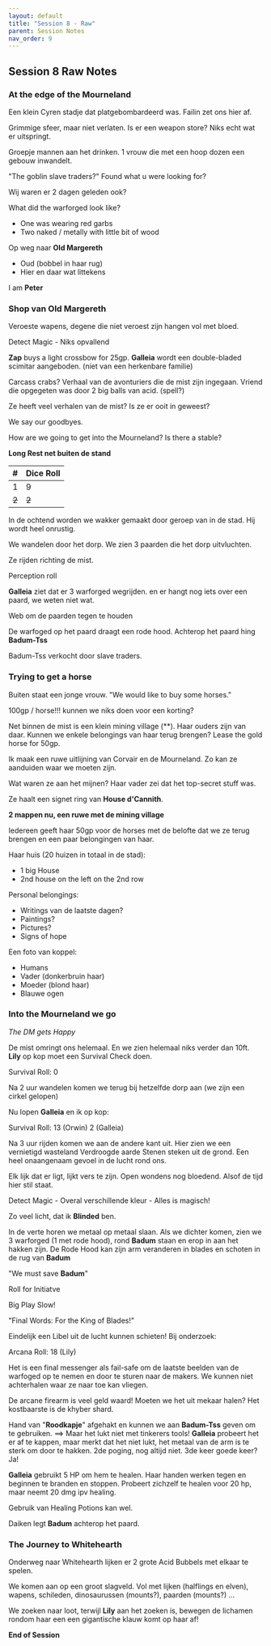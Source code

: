```yaml
---
layout: default
title: "Session 8 - Raw"
parent: Session Notes
nav_order: 9
---
```


## Session 8 Raw Notes

### At the edge of the Mourneland

Een klein Cyren stadje dat platgebombardeerd was.
Failin zet ons hier af.

Grimmige sfeer, maar niet verlaten.
Is er een weapon store?
Niks echt wat er uitspringt.

Groepje mannen aan het drinken.
1 vrouw die met een hoop dozen een gebouw inwandelt.

"The goblin slave traders?"
Found what u were looking for?

Wij waren er 2 dagen geleden ook?

What did the warforged look like?
- One was wearing red garbs
- Two naked / metally with little bit of wood

Op weg naar **Old Margereth**
- Oud (bobbel in haar rug)
- Hier en daar wat littekens

I am **Peter**

### Shop van Old Margereth

Veroeste wapens, degene die niet veroest zijn hangen vol met bloed.

<div class="text-blue-000">
  Detect Magic
   - Niks opvallend
</div>

**Zap** buys a light crossbow for 25gp.
**Galleia** wordt een double-bladed scimitar aangeboden. (niet van een herkenbare familie)

Carcass crabs?
Verhaal van de avonturiers die de mist zijn ingegaan.
Vriend die opgegeten was door 2 big balls van acid. (spell?)

Ze heeft veel verhalen van de mist?
Is ze er ooit in geweest?

We say our goodbyes.

How are we going to get into the Mourneland?
Is there a stable?

**Long Rest net buiten de stand**

| # | Dice Roll |
| :-: | :- |
| 1 | 9 |
| ~~2~~ | ~~2~~ |

In de ochtend worden we wakker gemaakt door geroep van in de stad.
Hij wordt heel onrustig.

We wandelen door het dorp.
We zien 3 paarden die het dorp uitvluchten.

Ze rijden richting de mist.

<div class="text-red-000">
 Perception roll
</div>

**Galleia** ziet dat er 3 warforged wegrijden. en er hangt nog iets over een paard, we weten niet wat.

<div class="text-blue-000">
  Web om de paarden tegen te houden
</div>

De warfoged op het paard draagt een rode hood.
Achterop het paard hing **Badum-Tss**

Badum-Tss verkocht door slave traders.

### Trying to get a horse

Buiten staat een jonge vrouw.
"We would like to buy some horses."

100gp / horse!!!
kunnen we niks doen voor een korting?

Net binnen de mist is een klein mining village (**).
Haar ouders zijn van daar.
Kunnen we enkele belongings van haar terug brengen?
Lease the gold horse for 50gp.

Ik maak een ruwe uitlijning van Corvair en de Mourneland. Zo kan ze aanduiden waar we moeten zijn.

Wat waren ze aan het mijnen?
Haar vader zei dat het top-secret stuff was.

Ze haalt een signet ring van **House d'Cannith**.

**2 mappen nu, een ruwe met de mining village**

Iedereen geeft haar 50gp voor de horses met de belofte dat we ze terug brengen en een paar belongingen van haar.

Haar huis (20 huizen in totaal in de stad):
- 1 big House
- 2nd house on the left on the 2nd row

Personal belongings:
- Writings van de laatste dagen?
- Paintings?
- Pictures?
- Signs of hope

Een foto van koppel:
- Humans
- Vader (donkerbruin haar)
- Moeder (blond haar)
- Blauwe ogen

### Into the Mourneland we go

*The DM gets Happy*

De mist omringt ons helemaal. En we zien helemaal niks verder dan 10ft.
**Lily** op kop moet een Survival Check doen.
<div class="text-red-000">
  Survival Roll: 0
</div>

Na 2 uur wandelen komen we terug bij hetzelfde dorp aan (we zijn een cirkel gelopen)

Nu lopen **Galleia** en ik op kop:

<div class="text-red-000">
  Survival Roll: 13 (Orwin) 2 (Galleia)
</div>

Na 3 uur rijden komen we aan de andere kant uit.
Hier zien we een vernietigd wasteland
Verdroogde aarde
Stenen steken uit de grond.
Een heel onaangenaam gevoel in de lucht rond ons.

Elk lijk dat er ligt, lijkt vers te zijn.
Open wondens nog bloedend.
Alsof de tijd hier stil staat.

<div class="text-blue-000">
  Detect Magic
   - Overal verschillende kleur
   - Alles is magisch!
</div>

Zo veel licht, dat ik **Blinded** ben.

In de verte horen we metaal op metaal slaan.
Als we dichter komen, zien we 3 warforged (1 met rode hood), rond **Badum** staan en erop in aan het hakken zijn.
De Rode Hood kan zijn arm veranderen in blades en schoten in de rug van **Badum**

"We must save **Badum**"

<div class="text-red-000">
 Roll for Initiatve
</div>

Big Play Slow!

"Final Words: For the King of Blades!"

Eindelijk een Libel uit de lucht kunnen schieten!
Bij onderzoek:

<div class="text-red-000">
  Arcana Roll: 18 (Lily)
</div>

  Het is een final messenger als fail-safe om de laatste beelden van de warfoged op te nemen en door te sturen naar de makers.
  We kunnen niet achterhalen waar ze naar toe kan vliegen.

De arcane firearm is veel geld waard!
Moeten we het uit mekaar halen?
Het kostbaarste is de khyber shard.

Hand van "**Roodkapje**" afgehakt en kunnen we aan **Badum-Tss** geven om te gebruiken.
 ==> Maar het lukt niet met tinkerers tools!
**Galleia** probeert het er af te kappen, maar merkt dat het niet lukt, het metaal van de arm is te sterk om door te hakken.
2de poging, nog altijd niet.
3de keer goede keer? Ja!

**Galleia** gebruikt 5 HP om hem te healen.
Haar handen werken tegen en beginnen te branden en stoppen.
Probeert zichzelf te healen voor 20 hp, maar neemt 20 dmg ipv healing.

Gebruik van Healing Potions kan wel.

Daiken legt **Badum** achterop het paard.

### The Journey to Whitehearth

Onderweg naar Whitehearth lijken er 2 grote Acid Bubbels met elkaar te spelen.

We komen aan op een groot slagveld.
Vol met lijken (halflings en elven), wapens, schileden, dinosaurussen (mounts?), paarden (mounts?) ...

We zoeken naar loot, terwijl **Lily** aan het zoeken is, bewegen de lichamen rondom haar een een gigantische klauw komt op haar af!

**End of Session**

